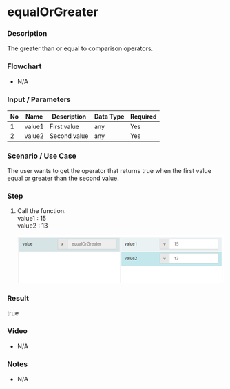 # equalOrGreater

### Description

The greater than or equal to comparison operators.

### Flowchart

- N/A 

### Input / Parameters

| No | Name | Description | Data Type | Required |
| ------ | ------ | ------ |------ | ------ |
| 1 | value1 | First value | any | Yes  |
| 2 | value2 | Second value | any | Yes  |

### Scenario / Use Case

The user wants to get the operator that returns true when the first value equal or greater than the second value.

### Step

1. Call the function.
   </br>
   value1 : 15<br />
   value2 : 13<br />

   ![](../../../../document/function/Comparation/equalOrGreater/equalOrGreater-step-1.png?raw=true)

### Result

true

### Video

- N/A

<!--[![Video](http://i.imgur.com/Ot5DWAW.png)](https://youtu.be/StTqXEQ2l-Y?t=35s)-->

### Notes

- N/A